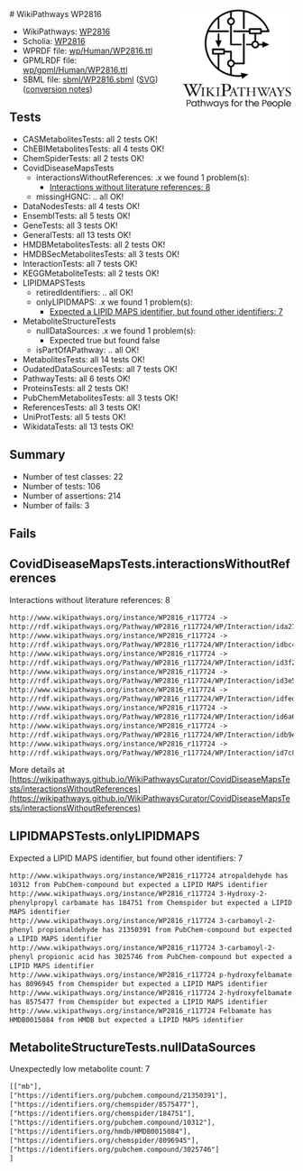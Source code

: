 <img style="float: right; width: 200px" src="../logo.png" />
# WikiPathways WP2816

* WikiPathways: [WP2816](https://identifiers.org/wikipathways:WP2816)
* Scholia: [WP2816](https://scholia.toolforge.org/wikipathways/WP2816)
* WPRDF file: [wp/Human/WP2816.ttl](../wp/Human/WP2816.ttl)
* GPMLRDF file: [wp/gpml/Human/WP2816.ttl](../wp/gpml/Human/WP2816.ttl)
* SBML file: [sbml/WP2816.sbml](../sbml/WP2816.sbml) ([SVG](../sbml/WP2816.svg)) ([conversion notes](../sbml/WP2816.txt))

## Tests
* CASMetabolitesTests: all 2 tests OK!
* ChEBIMetabolitesTests: all 4 tests OK!
* ChemSpiderTests: all 2 tests OK!
* CovidDiseaseMapsTests
    * interactionsWithoutReferences: .x we found 1 problem(s):
        * [Interactions without literature references: 8](#2e295936)
    * missingHGNC: .. all OK!
* DataNodesTests: all 4 tests OK!
* EnsemblTests: all 5 tests OK!
* GeneTests: all 3 tests OK!
* GeneralTests: all 13 tests OK!
* HMDBMetabolitesTests: all 2 tests OK!
* HMDBSecMetabolitesTests: all 3 tests OK!
* InteractionTests: all 7 tests OK!
* KEGGMetaboliteTests: all 2 tests OK!
* LIPIDMAPSTests
    * retiredIdentifiers: .. all OK!
    * onlyLIPIDMAPS: .x we found 1 problem(s):
        * [Expected a LIPID MAPS identifier, but found other identifiers: 7](#48cc60be)
* MetaboliteStructureTests
    * nullDataSources: .x we found 1 problem(s):
        * Expected true but found false
    * isPartOfAPathway: .. all OK!
* MetabolitesTests: all 14 tests OK!
* OudatedDataSourcesTests: all 7 tests OK!
* PathwayTests: all 6 tests OK!
* ProteinsTests: all 2 tests OK!
* PubChemMetabolitesTests: all 3 tests OK!
* ReferencesTests: all 3 tests OK!
* UniProtTests: all 5 tests OK!
* WikidataTests: all 13 tests OK!


## Summary

* Number of test classes: 22
* Number of tests: 106
* Number of assertions: 214
* Number of fails: 3

## Fails

<a name="2e295936" />

## CovidDiseaseMapsTests.interactionsWithoutReferences

Interactions without literature references: 8
```
http://www.wikipathways.org/instance/WP2816_r117724 -> http://rdf.wikipathways.org/Pathway/WP2816_r117724/WP/Interaction/ida2793a37
http://www.wikipathways.org/instance/WP2816_r117724 -> http://rdf.wikipathways.org/Pathway/WP2816_r117724/WP/Interaction/idbc4392ed
http://www.wikipathways.org/instance/WP2816_r117724 -> http://rdf.wikipathways.org/Pathway/WP2816_r117724/WP/Interaction/id3f269cae
http://www.wikipathways.org/instance/WP2816_r117724 -> http://rdf.wikipathways.org/Pathway/WP2816_r117724/WP/Interaction/id3e56aed
http://www.wikipathways.org/instance/WP2816_r117724 -> http://rdf.wikipathways.org/Pathway/WP2816_r117724/WP/Interaction/idfed6409
http://www.wikipathways.org/instance/WP2816_r117724 -> http://rdf.wikipathways.org/Pathway/WP2816_r117724/WP/Interaction/id6a66c32a
http://www.wikipathways.org/instance/WP2816_r117724 -> http://rdf.wikipathways.org/Pathway/WP2816_r117724/WP/Interaction/idb9efe33e
http://www.wikipathways.org/instance/WP2816_r117724 -> http://rdf.wikipathways.org/Pathway/WP2816_r117724/WP/Interaction/id7c8acb49
```

More details at [https://wikipathways.github.io/WikiPathwaysCurator/CovidDiseaseMapsTests/interactionsWithoutReferences](https://wikipathways.github.io/WikiPathwaysCurator/CovidDiseaseMapsTests/interactionsWithoutReferences)

<a name="48cc60be" />

## LIPIDMAPSTests.onlyLIPIDMAPS

Expected a LIPID MAPS identifier, but found other identifiers: 7
```
http://www.wikipathways.org/instance/WP2816_r117724 atropaldehyde has 10312 from PubChem-compound but expected a LIPID MAPS identifier
http://www.wikipathways.org/instance/WP2816_r117724 3-Hydroxy-2-phenylpropyl carbamate has 184751 from Chemspider but expected a LIPID MAPS identifier
http://www.wikipathways.org/instance/WP2816_r117724 3-carbamoyl-2-phenyl propionaldehyde has 21350391 from PubChem-compound but expected a LIPID MAPS identifier
http://www.wikipathways.org/instance/WP2816_r117724 3-carbamoyl-2-phenyl propionic acid has 3025746 from PubChem-compound but expected a LIPID MAPS identifier
http://www.wikipathways.org/instance/WP2816_r117724 p-hydroxyfelbamate has 8096945 from Chemspider but expected a LIPID MAPS identifier
http://www.wikipathways.org/instance/WP2816_r117724 2-hydroxyfelbamate has 8575477 from Chemspider but expected a LIPID MAPS identifier
http://www.wikipathways.org/instance/WP2816_r117724 Felbamate has HMDB0015084 from HMDB but expected a LIPID MAPS identifier
```

<a name="d325af8d" />

## MetaboliteStructureTests.nullDataSources

Unexpectedly low metabolite count: 7
```
[["mb"],
["https://identifiers.org/pubchem.compound/21350391"],
["https://identifiers.org/chemspider/8575477"],
["https://identifiers.org/chemspider/184751"],
["https://identifiers.org/pubchem.compound/10312"],
["https://identifiers.org/hmdb/HMDB0015084"],
["https://identifiers.org/chemspider/8096945"],
["https://identifiers.org/pubchem.compound/3025746"]
]
```

